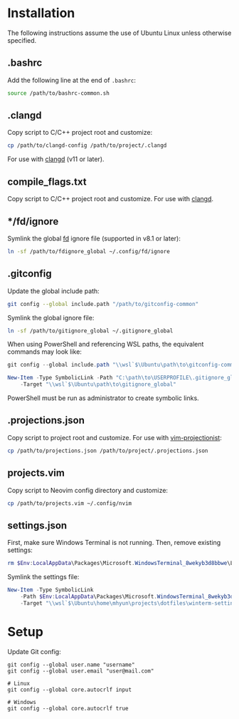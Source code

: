 # Installation

The following instructions assume the use of Ubuntu Linux unless otherwise
specified.

## .bashrc

Add the following line at the end of `.bashrc`:
```bash
source /path/to/bashrc-common.sh
```

## .clangd

Copy script to C/C++ project root and customize:
```bash
cp /path/to/clangd-config /path/to/project/.clangd
```

For use with [clangd][] (v11 or later).

## compile\_flags.txt

Copy script to C/C++ project root and customize. For use with [clangd][].

## \*/fd/ignore

Symlink the global [fd][] ignore file (supported in v8.1 or later):
```bash
ln -sf /path/to/fdignore_global ~/.config/fd/ignore
```

## .gitconfig

Update the global include path:
```bash
git config --global include.path "/path/to/gitconfig-common"
```

Symlink the global ignore file:
```bash
ln -sf /path/to/gitignore_global ~/.gitignore_global
```

When using PowerShell and referencing WSL paths, the equivalent commands may
look like:
```powershell
git config --global include.path "\\wsl`$\Ubuntu\path\to\gitconfig-common"

New-Item -Type SymbolicLink -Path "C:\path\to\USERPROFILE\.gitignore_global"
    -Target "\\wsl`$\Ubuntu\path\to\gitignore_global"
```
PowerShell must be run as administrator to create symbolic links.

## .projections.json

Copy script to project root and customize. For use with [vim-projectionist][]:
```bash
cp /path/to/projections.json /path/to/project/.projections.json
```

## projects.vim

Copy script to Neovim config directory and customize:
```bash
cp /path/to/projects.vim ~/.config/nvim
```

## settings.json

First, make sure Windows Terminal is not running. Then, remove existing
settings:
```powershell
rm $Env:LocalAppData\Packages\Microsoft.WindowsTerminal_8wekyb3d8bbwe\LocalState\*
```

Symlink the settings file:
```powershell
New-Item -Type SymbolicLink
    -Path $Env:LocalAppData\Packages\Microsoft.WindowsTerminal_8wekyb3d8bbwe\LocalState\settings.json
    -Target "\\wsl`$\Ubuntu\home\mhyun\projects\dotfiles\winterm-settings.json"
```

# Setup

Update Git config:
```
git config --global user.name "username"
git config --global user.email "user@mail.com"

# Linux
git config --global core.autocrlf input

# Windows
git config --global core.autocrlf true
```

[clangd]: https://clangd.llvm.org/
[fd]: https://github.com/sharkdp/fd
[vim-projectionist]: https://github.com/tpope/vim-projectionist
